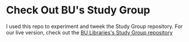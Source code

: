 # Check Out BU's Study Group 

I used this repo to experiment and tweek the Study Group repository. For our live version, check out the [BU Libraries's Study Group repository](https://github.com/bulib/studyGroup)
